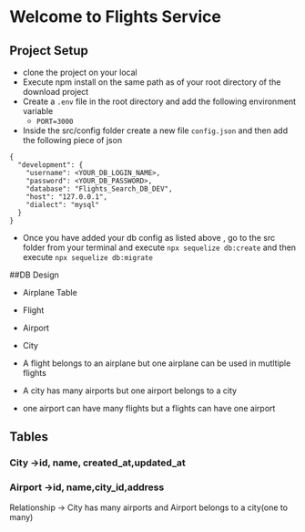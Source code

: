 # Welcome to Flights Service

## Project Setup
- clone the project on your local
- Execute npm install on the same path as of your root directory of the download project
- Create a `.env` file in the root directory and add the following environment variable
    -  `PORT=3000`
- Inside the src/config folder create a new file `config.json` and then add the following piece of json

```
{
  "development": {
    "username": <YOUR_DB_LOGIN_NAME>,
    "password": <YOUR_DB_PASSWORD>,
    "database": "Flights_Search_DB_DEV",
    "host": "127.0.0.1",
    "dialect": "mysql"
  }
}

```
- Once you have added your db config as listed above , go to the src folder from your terminal and execute `npx sequelize db:create`
and then execute
`npx sequelize db:migrate`


##DB Design
- Airplane Table
- Flight
- Airport
- City

- A flight belongs to an airplane but one airplane can be used in mutltiple flights
- A city has many airports but one airport belongs to a city
- one airport can have many flights but a flights can have one airport


## Tables
 ### City ->id, name, created_at,updated_at
 ### Airport ->id, name,city_id,address
  Relationship -> City has many airports and Airport belongs to a city(one to many)
